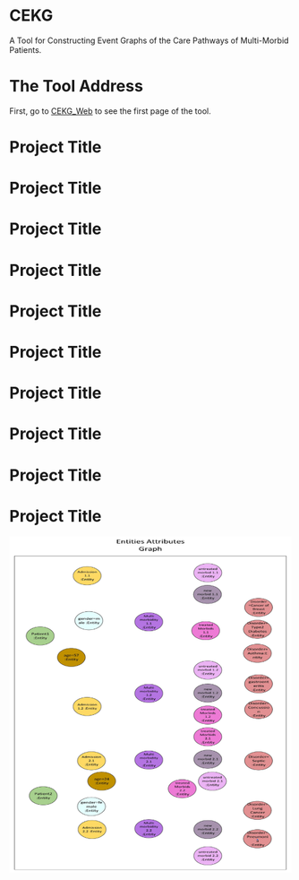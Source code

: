 # CEKG
A Tool for Constructing Event Graphs of the Care Pathways of Multi-Morbid Patients.

# The Tool Address
First, go to [CEKG_Web](https://cekg-db1cc0d27386.herokuapp.com/) to see the first page of the tool.


# Project Title


# Project Title


# Project Title


# Project Title



# Project Title


# Project Title


# Project Title


# Project Title



# Project Title


# Project Title


<img src="./README_resources/CEKG_02.jpeg" alt="Alt text" width="600" height="600"/>
